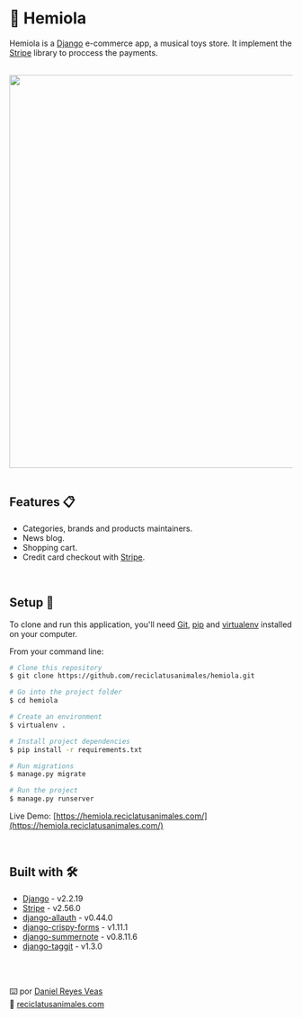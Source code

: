 # 🎹 Hemiola

Hemiola is a [Django](https://www.djangoproject.com/) e-commerce app, a musical toys store.
It implement the [Stripe](https://pypi.org/project/stripe/) library to proccess the payments.

<br />

<div align="center"><img src="https://resources.reciclatusanimales.com/image/hemiola.png" width=700></div>

<br />

## Features 📋
* Categories, brands and products maintainers.
* News blog.
* Shopping cart.
* Credit card checkout with [Stripe](https://pypi.org/project/stripe/).

<br />


## Setup 🚀


To clone and run this application, you'll need [Git](https://git-scm.com), [pip](https://pip.pypa.io/) and [virtualenv](https://virtualenv.pypa.io/) installed on your computer. 

From your command line:

```bash
# Clone this repository
$ git clone https://github.com/reciclatusanimales/hemiola.git

# Go into the project folder
$ cd hemiola

# Create an environment
$ virtualenv .

# Install project dependencies
$ pip install -r requirements.txt

# Run migrations
$ manage.py migrate

# Run the project
$ manage.py runserver
```

Live Demo: [https://hemiola.reciclatusanimales.com/](https://hemiola.reciclatusanimales.com/)

<br />

## Built with 🛠️
* [Django](https://www.djangoproject.com/) - v2.2.19
* [Stripe](https://pypi.org/project/stripe/) - v2.56.0
* [django-allauth](https://django-allauth.readthedocs.io/) - v0.44.0
* [django-crispy-forms](https://django-crispy-forms.readthedocs.io/) - v1.11.1
* [django-summernote](https://github.com/summernote/django-summernote) - v0.8.11.6
* [django-taggit](https://django-taggit.readthedocs.io/) - v1.3.0



<br />
<br />

⌨️ por [Daniel Reyes Veas](https://github.com/danielreyesveas)
<br />
💾 [reciclatusanimales.com](https://reciclatusanimales.com)

<br />